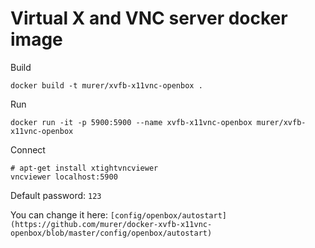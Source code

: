 # Virtual X and VNC server docker image

Build

```shell
docker build -t murer/xvfb-x11vnc-openbox .
```

Run

```shell
docker run -it -p 5900:5900 --name xvfb-x11vnc-openbox murer/xvfb-x11vnc-openbox
```

Connect

```shell
# apt-get install xtightvncviewer
vncviewer localhost:5900
```

Default password: ```123```

You can change it here: ```[config/openbox/autostart](https://github.com/murer/docker-xvfb-x11vnc-openbox/blob/master/config/openbox/autostart)```
